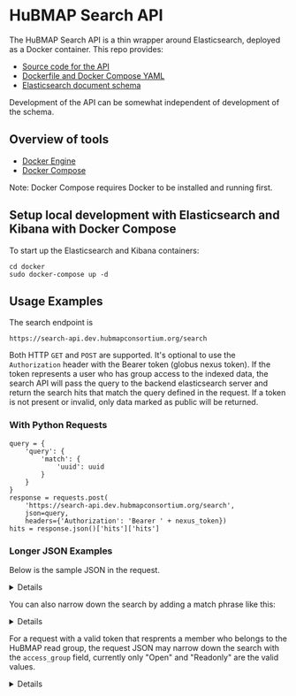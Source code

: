 # HuBMAP Search API

The HuBMAP Search API is a thin wrapper around Elasticsearch,
deployed as a Docker container. This repo provides:
- [Source code for the API](src/)
- [Dockerfile and Docker Compose YAML](docker/)
- [Elasticsearch document schema](schema/)

Development of the API can be somewhat independent of development of the schema.

## Overview of tools

- [Docker Engine](https://docs.docker.com/install/)
- [Docker Compose](https://docs.docker.com/compose/install/)

Note: Docker Compose requires Docker to be installed and running first.

## Setup local development with Elasticsearch and Kibana with Docker Compose

To start up the Elasticsearch and Kibana containers:

```
cd docker
sudo docker-compose up -d
```
## Usage Examples

The search endpoint is
```
https://search-api.dev.hubmapconsortium.org/search
```

Both HTTP `GET` and `POST` are supported. It's optional to use the `Authorization` header with the Bearer token (globus nexus token). If the token represents a user who has group access to the indexed data, the search API will pass the query to the backend elasticsearch server and return the search hits that match the query defined in the request. If a token is not present or invalid, only data marked as public will be returned.

### With Python Requests

```
query = {
    'query': {
        'match': {
            'uuid': uuid
        }
    }
}
response = requests.post(
    'https://search-api.dev.hubmapconsortium.org/search',
    json=query,
    headers={'Authorization': 'Bearer ' + nexus_token})
hits = response.json()['hits']['hits']
```

### Longer JSON Examples

Below is the sample JSON in the request.

<details>

```
{
  "version": true,
  "size": 5000,
  "sort": [
    {
      "_score": {
        "order": "desc"
      }
    }
  ],
  "_source": {
    "excludes": []
  },
  "stored_fields": [
    "*"
  ],
  "script_fields": {},
  "docvalue_fields": [],
  "query": {
    "bool": {
      "must": [],
      "filter": [
        {
          "match_all": {}
        }
      ],
      "should": [],
      "must_not": []
    }
  }
}
```

</details>

You can also narrow down the search by adding a match phrase like this:

<details>

```
{
  "version": true,
  "size": 5000,
  "sort": [
    {
      "_score": {
        "order": "desc"
      }
    }
  ],
  "_source": {
    "excludes": []
  },
  "stored_fields": [
    "*"
  ],
  "script_fields": {},
  "docvalue_fields": [],
  "query": {
    "bool": {
      "must": [
        {
          "match_phrase": {
            "display_doi": {
              "query": "HBM762.FHCT.952"
            }
          }
        }
      ],
      "filter": [
        {
          "match_all": {}
        }
      ],
      "should": [],
      "must_not": []
    }
  }
}
```

</details>

For a request with a valid token that resprents a member who belongs to the HuBMAP read group, the request JSON may narrow down the search with the `access_group` field, currently only "Open" and "Readonly" are the valid values.

<details>

```
{
  "version": true,
  "size": 5000,
  "sort": [
    {
      "_score": {
        "order": "desc"
      }
    }
  ],
  "_source": {
    "excludes": []
  },
  "stored_fields": [
    "*"
  ],
  "script_fields": {},
  "docvalue_fields": [],
  "query": {
    "bool": {
      "must": [
      {
            "match_phrase": {
                "access_group": {
                    "query": "Open"
                }
            }
        }],
      "filter": [
        {
          "match_all": {}
        }
      ],
      "should": [],
      "must_not": []
    }
  }
}
```

</details>
